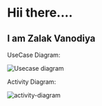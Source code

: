 # Hii there....
## I am Zalak Vanodiya

UseCase Diagram: 

![Usecase diagram](https://user-images.githubusercontent.com/91529386/138327241-19bbdb53-1f6e-4714-a364-a96073e926f0.png)

Activity Diagram:

![activity-diagram](https://user-images.githubusercontent.com/91529386/138327390-390b4081-ae1b-429d-b4f9-c447c1770f19.png)
